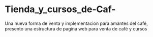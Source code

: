 # Tienda_y_cursos_de-Caf-
Una nueva forma de venta y implementacion para amantes del café, presento una estructura de pagina web para venta de café y cursos
